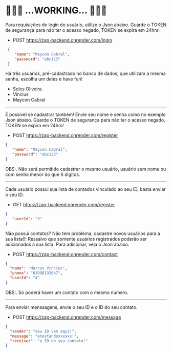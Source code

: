 # 🚧🚧🚧 ...WORKING... 🚧🚧🚧


Para requisições de login do usuário, utilize o Json abaixo. Guarde o TOKEN de segurança para não ter o acesso negado, TOKEN se expira em 24hrs!
- POST https://zap-backend.onrender.com/login
	
```json	
 {
    "name": "Maycon Cabral",	
    "password": "abc123"	
 }	
```

 Há três usuários, pré-cadastrado no banco de dados, que utilizam a mesma senha, escolha um deles e have fun!

* Seles Oliveira
* Vincius
* Maycon Cabral      
___________________________

É possível se cadastrar também! Envie seu nome e senha como no exemplo Json abaixo. Guarde o TOKEN de segurança para não ter o acesso negado, TOKEN se expira em 24hrs!
- POST https://zap-backend.onrender.com/register

```json
{
   "name": "Maycon Cabral",	
   "password": "abc123"	
}
```
OBS:. Não será permitido cadastrar o mesmo usuário, usuário sem nome ou com senha menor do que 6 digitos.
____________________________

Cada usuário possui sua lista de contados vinculado ao seu ID, basta enviar o seu ID.
- GET https://zap-backend.onrender.com/register

```json
{
   "userId": "3"
}
```
Não possui contatos? Não tem problema, cadastre novos usuários para a sua lista!!! Ressalvo que somente usuários registrados poderão ser adicionados a sua lista. Para adicionar, veja o Json abaixo.
-  POST https://zap-backend.onrender.com/contact

```json
{
  "name": "Marcus Vincius",
  "phone": "61998132647",
  "userId": "4"
}
```
OBS:. Só poderá haver um contato com o mesmo número.

____________________________
Para enviar menssagens, envie o seu ID e o ID do seu contato.
- POST https://zap-backend.onrender.com/message

```json
{
  "sender": "seu ID vem aqui!",
  "message": "etestandoxxxxxx!",
  "receiver": "o ID do seu contato!"
}
```




   
   
